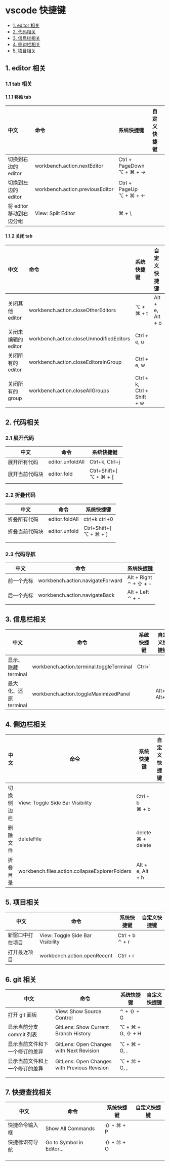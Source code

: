 # vscode 快捷键

- [1. editor 相关](#1-editor-相关)
- [2. 代码相关](#2-代码相关)
- [3. 信息栏相关](#3-信息栏相关)
- [4. 侧边栏相关](#4-侧边栏相关)
- [5. 项目相关](#5-项目相关)

## 1. editor 相关

### 1.1 tab 相关

#### 1.1.1 移动 tab

| 中文                     | 命令                            | 系统快捷键                       | 自定义快捷键 |
| :----------------------- | :------------------------------ | :------------------------------- | :----------- |
| 切换到右边的 editor      | workbench.action.nextEditor     | Ctrl + PageDown <br /> ⌥ + ⌘ + → |              |
| 切换到左边的 editor      | workbench.action.previousEditor | Ctrl + PageUp <br /> ⌥ + ⌘ + ←   |              |
| 将 editor 移动到右边分组 | View: Split Editor              | ⌘ + \                            |              |

#### 1.1.2 关闭 tab

| 中文                | 命令                                    | 系统快捷键                 | 自定义快捷键     |
| :------------------ | :-------------------------------------- | :------------------------- | :--------------- |
| 关闭其他 editor     | workbench.action.closeOtherEditors      | ⌥ + ⌘ + t                  | Alt + e, Alt + o |
| 关闭未编辑的 editor | workbench.action.closeUnmodifiedEditors | Ctrl + e, u                |                  |
| 关闭所有的 editor   | workbench.action.closeEditorsInGroup    | Ctrl + e, w                |                  |
| 关闭所有的 group    | workbench.action.closeAllGroups         | Ctrl + k, Ctrl + Shift + w |                  |

## 2. 代码相关

### 2.1 展开代码

| 中文           | 命令             | 系统快捷键                    |
| -------------- | ---------------- | ----------------------------- |
| 展开所有代码   | editor.unfoldAll | Ctrl+k, Ctrl+j                |
| 展开当前代码块 | editor.fold      | Ctrl+Shift+[ <br /> ⌥ + ⌘ + [ |
|                |                  |

### 2.2 折叠代码

| 中文           | 命令           | 系统快捷键                    |
| -------------- | -------------- | ----------------------------- |
| 折叠所有代码   | editor.foldAll | ctrl+k ctrl+0                 |
| 折叠当前代码块 | editor.unfold  | Ctrl+Shift+] <br /> ⌥ + ⌘ + ] |
|                |                |
|                |                |

### 2.3 代码导航

| 中文       | 命令                             | 系统快捷键                   |
| ---------- | -------------------------------- | ---------------------------- |
| 前一个光标 | workbench.action.navigateForward | Alt + Right <br /> ⌃ + ⇧ + - |
| 后一个光标 | workbench.action.navigateBack    | Alt + Left <br /> ⌃ + -      |
|            |                                  |

## 3. 信息栏相关

| 中文                  | 命令                                     | 系统快捷键 | 自定义快捷键 |
| --------------------- | ---------------------------------------- | ---------- | ------------ |
| 显示、隐藏 terminal   | workbench.action.terminal.toggleTerminal | Ctrl+\`    |              |
| 最大化、还原 terminal | workbench.action.toggleMaximizedPanel    |            | Alt+`, Alt+m |

## 4. 侧边栏相关

| 中文       | 命令                                           | 系统快捷键              | 自定义快捷键 |
| ---------- | ---------------------------------------------- | ----------------------- | ------------ |
| 切换侧边栏 | View: Toggle Side Bar Visibility               | Ctrl + b <br /> ⌘ + b   |              |
| 删除文件   | deleteFile                                     | delete <br/> ⌘ + delete |              |
| 折叠目录   | workbench.files.action.collapseExplorerFolders | Alt + e, Alt + h <br/>  |              |

## 5. 项目相关

| 中文             | 命令                             | 系统快捷键           | 自定义快捷键 |
| ---------------- | -------------------------------- | -------------------- | ------------ |
| 新窗口中打在项目 | View: Toggle Side Bar Visibility | Ctrl + b <br/> ⌃ + r |              |
| 打开最近项目     | workbench.action.openRecent      | Ctrl + r             |              |

## 6. git 相关

| 中文                           | 命令                                         | 系统快捷键       | 自定义快捷键 |
| ------------------------------ | -------------------------------------------- | ---------------- | ------------ |
| 打开 git 面板                  | View: Show Source Control                    | ⌃ + ⇧ + G        |              |
| 显示当前分支 commit 列表       | GitLens: Show Current Branch History         | ⌥ + ⌘ + G, ⇧ + H |              |
| 显示当前文件和下一个修订的差异 | GitLens: Open Changes with Next Revision     | ⌥ + ⌘ + G, .     |              |
| 显示当前文件和上一个修订的差异 | GitLens: Open Changes with Previous Revision | ⌥ + ⌘ + G, ,     |              |
|                                |                                              |                  |              |
|                                |                                              |                  |              |

## 7. 快捷查找相关

| 中文           | 命令                      | 系统快捷键 | 自定义快捷键 |
| -------------- | ------------------------- | ---------- | ------------ |
| 快捷命令输入框 | Show All Commands         | ⇧ + ⌘ + P  |              |
| 快捷标识符导航 | Go to Symbol in Editor... | ⇧ + ⌘ + O  |              |
|                |                           |            |              |
|                |                           |            |              |
|                |                           |            |              |
